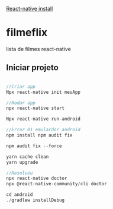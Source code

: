 [React-native install](https://reactnative.dev/docs/environment-setup?guide=native)

# filmeflix
 lista de filmes react-native

## Iniciar projeto

```javascript

//Criar app
Npx react-native init meuApp

//Rodar app
npx react-native start

Npx react-native run-android

//Error 01 emulardor android
npm install npm audit fix

npm audit fix --force

yarn cache clean
yarn upgrade

//Resolveu
npx react-native doctor
npx @react-native-community/cli doctor

cd android
./gradlew installDebug


```
